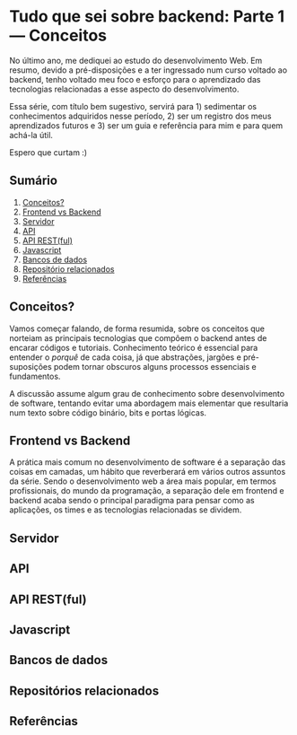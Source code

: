 
# Tudo que sei sobre backend: Parte 1 — Conceitos

No último ano, me dediquei ao estudo do desenvolvimento Web. Em resumo, devido a pré-disposições e a ter ingressado num curso voltado ao backend, tenho voltado meu foco e esforço para o aprendizado das tecnologias relacionadas a esse aspecto do desenvolvimento.  

Essa série, com título bem sugestivo, servirá para 1) sedimentar os conhecimentos adquiridos nesse período, 2) ser um registro dos meus aprendizados futuros e 3) ser um guia e referência para mim e para quem achá-la útil.

Espero que curtam :)  

## Sumário

1. [Conceitos?](#conceitos)
1. [Frontend vs Backend](#frontend-vs-backend)
1. [Servidor](#servidor)
1. [API](#api)
1. [API REST(ful)](#api-restful)
1. [Javascript](#javascript)
1. [Bancos de dados](#bancos-de-dados)
1. [Repositório relacionados](#repositórios-relacionados)
1. [Referências](#referências)

## Conceitos?

Vamos começar falando, de forma resumida, sobre os conceitos que norteiam as principais tecnologias que compõem o backend antes de encarar códigos e tutoriais. Conhecimento teórico é essencial para entender o _porquê_ de cada coisa, já que abstrações, jargões e pré-suposições podem tornar obscuros alguns processos essenciais e fundamentos.  

A discussão assume algum grau de conhecimento sobre desenvolvimento de software, tentando evitar uma abordagem mais elementar que resultaria num texto sobre código binário, bits e portas lógicas.

## Frontend vs Backend

A prática mais comum no desenvolvimento de software é a separação das coisas em camadas, um hábito que reverberará em vários outros assuntos da série. Sendo o desenvolvimento web a área mais popular, em termos profissionais, do mundo da programação, a separação dele em frontend e backend acaba sendo o principal paradigma para pensar como as aplicações, os times e as tecnologias relacionadas se dividem.

## Servidor

## API

## API REST(ful)

## Javascript

## Bancos de dados

## Repositórios relacionados

## Referências